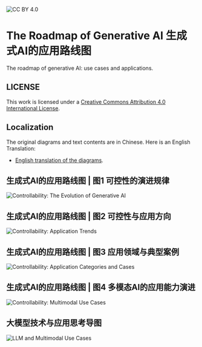 ![CC BY 4.0](https://img.shields.io/badge/License-CC%20BY%204.0-lightgrey.svg)

# The Roadmap of Generative AI 生成式AI的应用路线图

The roadmap of generative AI: use cases and applications.

## LICENSE

This work is licensed under a
[Creative Commons Attribution 4.0 International License](http://creativecommons.org/licenses/by/4.0/).

## Localization

The original diagrams and text contents are in Chinese. Here is an English Translation:

- [English translation of the diagrams](./README.en.md).

## 生成式AI的应用路线图 | 图1 可控性的演进规律

![Controllability: The Evolution of Generative AI](./diagrams/generative-ai-controllability-01.png)

## 生成式AI的应用路线图 | 图2 可控性与应用方向

![Controllability: Application Trends](./diagrams/generative-ai-controllability-02.png)

## 生成式AI的应用路线图 | 图3 应用领域与典型案例

![Controllability: Application Categories and Cases](./diagrams/generative-ai-controllability-03.png)

## 生成式AI的应用路线图 | 图4 多模态AI的应用能力演进

![Controllability: Multimodal Use Cases](./diagrams/generative-ai-controllability-04.png)

## 大模型技术与应用思考导图

![LLM and Multimodal Use Cases](./diagrams/llm-and-multimodal-use-cases.png)

